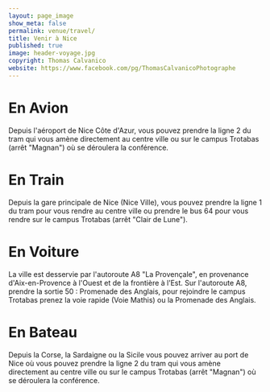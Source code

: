 ```yaml
---
layout: page_image
show_meta: false
permalink: venue/travel/
title: Venir à Nice
published: true
image: header-voyage.jpg
copyright: Thomas Calvanico
website: https://www.facebook.com/pg/ThomasCalvanicoPhotographe
---
```


# <i class="fas fa-plane" aria-hidden="true"></i> En Avion
Depuis l'aéroport de Nice Côte d'Azur, vous pouvez prendre la ligne 2 du tram qui vous amène directement au centre ville ou sur le campus Trotabas (arrêt "Magnan") où se déroulera la conférence.

# <i class="fas fa-train" aria-hidden="true"></i> En Train
Depuis la gare principale de Nice (Nice Ville), vous pouvez prendre la ligne 1 du tram pour vous rendre au centre ville ou prendre le bus 64 pour vous rendre sur le campus Trotabas (arrêt "Clair de Lune").

# <i class="fas fa-car" aria-hidden="true"></i> En Voiture
La ville est desservie par l'autoroute A8 "La Provençale", en provenance d'Aix-en-Provence à l'Ouest et de la frontière à l’Est.
Sur l'autoroute A8, prendre la sortie 50 : Promenade des Anglais, pour rejoindre le campus Trotabas prenez la voie rapide (Voie Mathis) ou la Promenade des Anglais.

# <i class="fas fa-ship" aria-hidden="true"></i> En Bateau
Depuis la Corse, la Sardaigne ou la Sicile vous pouvez arriver au port de Nice où vous pouvez prendre la ligne 2 du tram qui vous amène directement au centre ville ou sur le campus Trotabas (arrêt "Magnan") où se déroulera la conférence.
